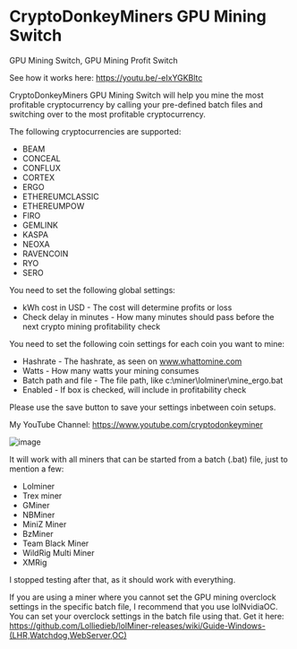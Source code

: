 # CryptoDonkeyMiners GPU Mining Switch
GPU Mining Switch, GPU Mining Profit Switch

See how it works here: https://youtu.be/-eIxYGKBltc

CryptoDonkeyMiners GPU Mining Switch will help you mine the most profitable cryptocurrency by calling your pre-defined batch files and switching over to the most profitable cryptocurrency.

The following cryptocurrencies are supported:
* BEAM
* CONCEAL
* CONFLUX
* CORTEX
* ERGO
* ETHEREUMCLASSIC
* ETHEREUMPOW
* FIRO
* GEMLINK
* KASPA
* NEOXA
* RAVENCOIN
* RYO
* SERO

You need to set the following global settings:
* kWh cost in USD - The cost will determine profits or loss
* Check delay in minutes - How many minutes should pass before the next crypto mining profitability check

You need to set the following coin settings for each coin you want to mine:
* Hashrate - The hashrate, as seen on www.whattomine.com
* Watts - How many watts your mining consumes
* Batch path and file - The file path, like c:\miner\lolminer\mine_ergo.bat
* Enabled - If box is checked, will include in profitability check

Please use the save button to save your settings inbetween coin setups.

My YouTube Channel: https://www.youtube.com/cryptodonkeyminer

![image](https://user-images.githubusercontent.com/89296512/192139111-78c13f36-3265-4321-89c4-6c4deafeda46.png)

It will work with all miners that can be started from a batch (.bat) file, just to mention a few:
* Lolminer
* Trex miner
* GMiner
* NBMiner
* MiniZ Miner
* BzMiner
* Team Black Miner
* WildRig Multi Miner
* XMRig

I stopped testing after that, as it should work with everything.

If you are using a miner where you cannot set the GPU mining overclock settings in the specific batch file, I recommend that you use lolNvidiaOC. You can set your overclock settings in the batch file using that. Get it here:
https://github.com/Lolliedieb/lolMiner-releases/wiki/Guide-Windows-(LHR,Watchdog,WebServer,OC)

